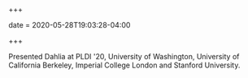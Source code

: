 +++

date = 2020-05-28T19:03:28-04:00

+++

Presented Dahlia at PLDI '20, University of Washington, University of California Berkeley, Imperial College London and Stanford University.
